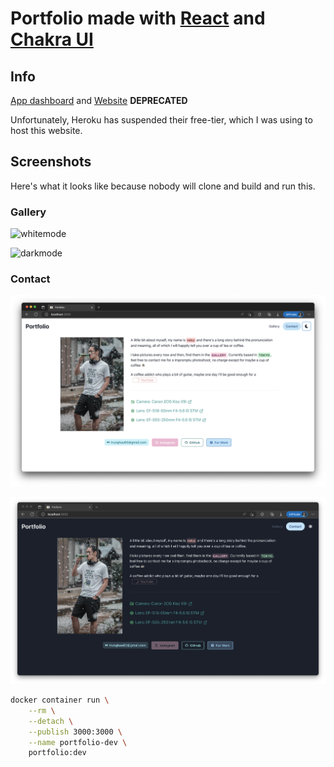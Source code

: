 # Portfolio made with [React](https://reactjs.org/docs/create-a-new-react-app.html) and [Chakra UI](https://chakra-ui.com/)

## Info

[App dashboard](https://dashboard.heroku.com/apps/beomus-portfolio) and
[Website](https://beomus-portfolio.herokuapp.com/) **DEPRECATED**

Unfortunately, Heroku has suspended their free-tier, which I was using to host
this website.

## Screenshots

Here's what it looks like because nobody will clone and build and run this.

### Gallery

![whitemode](./assets/whitemode.png)

![darkmode](./assets/darkmode.png)

### Contact

![contactwhite](./assets/contactwhite.png)

![contactwhite](./assets/contactdark.png)

```bash
docker container run \
    --rm \
    --detach \
    --publish 3000:3000 \
    --name portfolio-dev \
    portfolio:dev
```